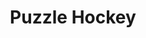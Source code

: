 ---
title: "Puzzle Hockey"
links: [{ title: 'puzzlehockey.com', url: 'https://puzzlehockey.com'},{ title: 'App Store', url: 'https://apps.apple.com/ca/app/puzzle-hockey/id1333304480'}, { title: 'Google Play', url: 'https://play.google.com/store/apps/details?id=co.bluelinestudios.puzzlehockey&hl=en_CA&gl=US'}]
techStack: ['Unity', 'C#']
description: "Official NHLPA Match 3 RPG"
images:
  - title: 'Some Project Image One'
    url: ''
---